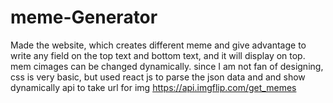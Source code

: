 # meme-Generator
Made the website, which creates different meme and give advantage to write any field on the top text and bottom text, and it will display on top. mem cimages can be changed dynamically. since I am not fan of designing, css is very basic, but used react js to parse the json data and and show dynamically
api to take url for img
https://api.imgflip.com/get_memes
